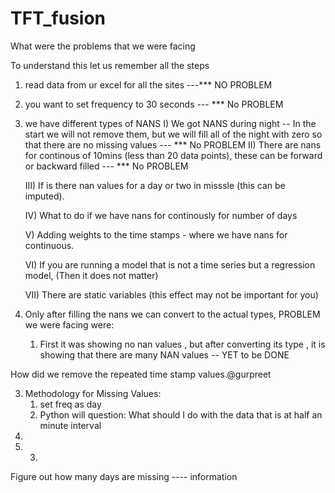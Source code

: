 # TFT_fusion
What were the problems that we were facing

To understand this let us remember all the steps
1) read data from ur excel for all the sites ---*** NO PROBLEM
2) you want to set frequency to 30 seconds --- *** No PROBLEM
3) we have different types of NANS 
	I) We got NANS during night -- In the start we will not remove them, but we will fill all of the night with zero so that there are no missing values 
									--- *** No PROBLEM
	II) There are nans for continous of 10mins (less than 20 data points), these can be forward or backward filled --- *** No PROBLEM

	III) If is there nan values for a  day or two in misssle (this can be imputed).	
		
	IV) What to do if we have nans for continously for number of days
		
	V) Adding weights to the time stamps - where we have nans for continuous. 

	VI) If you are running a model that is not a time series but a regression model, (Then it does not matter) 	
	
	VII) There are static variables (this effect may not be important for you)
	
		
	
2) Only after filling the nans we can convert to the actual types, PROBLEM we were facing were:
	1) First it was showing no nan values , but after converting its type , it is showing that there are many NAN values -- YET to be DONE


How did we remove the repeated time stamp values.@gurpreet

3) Methodology for Missing Values:
   1) set freq as day
	2) Python will question: What should I do with the data that is at half 
   an minute interval
3) 
4) 
    3)

Figure out how many days are missing ---- information
 